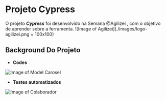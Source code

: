 # Projeto Cypress

O projeto ***Cypress*** foi desenvolvido na Semana @Agilizei , com o objetivo de aprender sobre a ferramenta. 
![Image of Agilizei](./images/logo-agilizei.png = 100x100)


## Background Do Projeto 

* **Codes**

![Image of Model Carosel](imagem-web-pageinicial.png)

* **Testes automatizados**

![Image of Colaborador](image-web-colaborador.png)


### 

